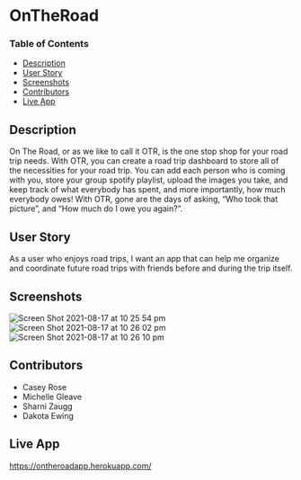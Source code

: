 # OnTheRoad

### Table of Contents
- [Description](#description)
- [User Story](#user-story)
- [Screenshots](#screenshots)
- [Contributors](#contributors)
- [Live App](#live-app)

## Description
On The Road, or as we like to call it OTR, is the one stop shop for your road trip needs.  With OTR, you can create a road trip dashboard to store all of the necessities for your road trip.  You can add each person who is coming with you, store your group spotify playlist, upload the images you take, and keep track of what everybody has spent, and more importantly, how much everybody owes!  With OTR, gone are the days of asking, “Who took that picture”, and “How much do I owe you again?”.  


## User Story
As a user who enjoys road trips, 
I want an app that can help me organize and coordinate future road trips with friends before and during the trip itself.

## Screenshots
![Screen Shot 2021-08-17 at 10 25 54 pm](https://user-images.githubusercontent.com/72106865/129837245-4d4392d4-d563-423d-a3e5-2617f1a3de82.png)
![Screen Shot 2021-08-17 at 10 26 02 pm](https://user-images.githubusercontent.com/72106865/129837256-36f7d7ee-ac59-454c-9a84-165a1daba6b9.png)
![Screen Shot 2021-08-17 at 10 26 10 pm](https://user-images.githubusercontent.com/72106865/129837259-4e6d2cac-14d1-4c6e-adbe-e91e1963a3b9.png)




## Contributors
- Casey Rose
- Michelle Gleave
- Sharni Zaugg
- Dakota Ewing

## Live App
https://ontheroadapp.herokuapp.com/











